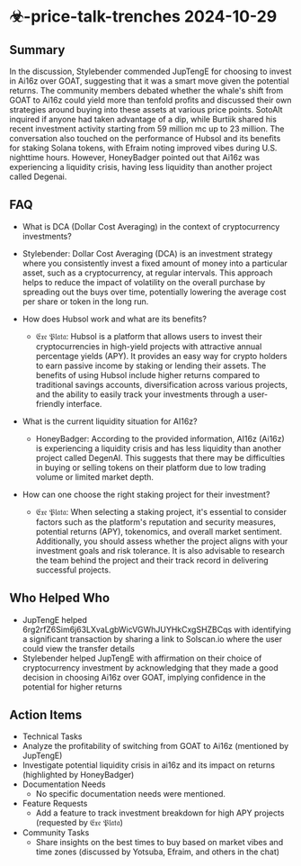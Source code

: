 # ☣-price-talk-trenches 2024-10-29

## Summary

In the discussion, Stylebender commended JupTengE for choosing to invest in Ai16z over GOAT, suggesting that it was a smart move given the potential returns. The community members debated whether the whale's shift from GOAT to Ai16z could yield more than tenfold profits and discussed their own strategies around buying into these assets at various price points. SotoAlt inquired if anyone had taken advantage of a dip, while Burtiik shared his recent investment activity starting from 59 million mc up to 23 million. The conversation also touched on the performance of Hubsol and its benefits for staking Solana tokens, with Efraim noting improved vibes during U.S. nighttime hours. However, HoneyBadger pointed out that Ai16z was experiencing a liquidity crisis, having less liquidity than another project called Degenai.

## FAQ

- What is DCA (Dollar Cost Averaging) in the context of cryptocurrency investments?
- Stylebender: Dollar Cost Averaging (DCA) is an investment strategy where you consistently invest a fixed amount of money into a particular asset, such as a cryptocurrency, at regular intervals. This approach helps to reduce the impact of volatility on the overall purchase by spreading out the buys over time, potentially lowering the average cost per share or token in the long run.

- How does Hubsol work and what are its benefits?

    - 𝔈𝔵𝔢 𝔓𝔩𝔞𝔱𝔞: Hubsol is a platform that allows users to invest their cryptocurrencies in high-yield projects with attractive annual percentage yields (APY). It provides an easy way for crypto holders to earn passive income by staking or lending their assets. The benefits of using Hubsol include higher returns compared to traditional savings accounts, diversification across various projects, and the ability to easily track your investments through a user-friendly interface.

- What is the current liquidity situation for AI16z?

    - HoneyBadger: According to the provided information, AI16z (Ai16z) is experiencing a liquidity crisis and has less liquidity than another project called DegenAI. This suggests that there may be difficulties in buying or selling tokens on their platform due to low trading volume or limited market depth.

- How can one choose the right staking project for their investment?
    - 𝔈𝔵𝔢 𝔓𝔩𝔞𝔱𝔞: When selecting a staking project, it's essential to consider factors such as the platform's reputation and security measures, potential returns (APY), tokenomics, and overall market sentiment. Additionally, you should assess whether the project aligns with your investment goals and risk tolerance. It is also advisable to research the team behind the project and their track record in delivering successful projects.

## Who Helped Who

- JupTengE helped 6rg2rfZ6Sim6j63LXvaLgbWicVGWhJUYHkCxgSHZBCqs with identifying a significant transaction by sharing a link to Solscan.io where the user could view the transfer details
- Stylebender helped JupTengE with affirmation on their choice of cryptocurrency investment by acknowledging that they made a good decision in choosing Ai16z over GOAT, implying confidence in the potential for higher returns

## Action Items

- Technical Tasks
- Analyze the profitability of switching from GOAT to Ai16z (mentioned by JupTengE)
- Investigate potential liquidity crisis in ai16z and its impact on returns (highlighted by HoneyBadger)
- Documentation Needs
    - No specific documentation needs were mentioned.
- Feature Requests
    - Add a feature to track investment breakdown for high APY projects (requested by 𝔈𝔵𝔢 𝔓𝔩𝔞𝔱𝔞)
- Community Tasks
    - Share insights on the best times to buy based on market vibes and time zones (discussed by Yotsuba, Efraim, and others in the chat)
